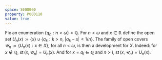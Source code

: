 ```yaml
---
space: S000060
property: P000110
value: true
---
```


Fix an enumeration $\{q_n:n<\omega\}=\mathbb Q$.
For $n<\omega$ and $x\in\mathbb R$ define the open set
$U_n(x):=\{x\}\cup\{q_k: k>n,\ |q_k-x|<1/n\}$.
The family of open covers $\mathscr U_n:=\{U_n(x): x\in X\}$, for all $n<\omega$,
is then a development for $X$.
Indeed: for $x\notin\mathbb Q$, $\operatorname{st}(x,\mathscr U_n)=U_n(x)$.
And for $x=q_l\in\mathbb Q$ and $n>l$, $\operatorname{st}(x,\mathscr U_n)=U_n(x)$.

